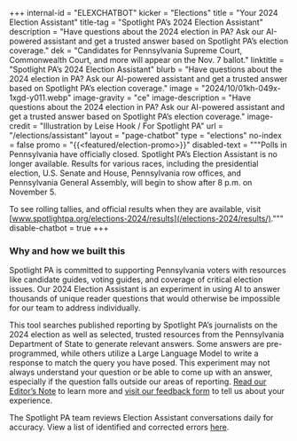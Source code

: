 +++
internal-id = "ELEXCHATBOT"
kicker = "Elections"
title = "Your 2024 Election Assistant"
title-tag = "Spotlight PA’s 2024 Election Assistant"
description = "Have questions about the 2024 election in PA? Ask our AI-powered assistant and get a trusted answer based on Spotlight PA’s election coverage."
dek = "Candidates for Pennsylvania Supreme Court, Commonwealth Court, and more will appear on the Nov. 7 ballot."
linktitle = "Spotlight PA’s 2024 Election Assistant"
blurb = "Have questions about the 2024 election in PA? Ask our AI-powered assistant and get a trusted answer based on Spotlight PA’s election coverage."
image = "2024/10/01kh-049x-1xgd-y011.webp"
image-gravity = "ce"
image-description = "Have questions about the 2024 election in PA? Ask our AI-powered assistant and get a trusted answer based on Spotlight PA’s election coverage."
image-credit = "Illustration by Leise Hook / For Spotlight PA"
url = "/elections/assistant"
layout = "page-chatbot"
type = "elections"
no-index = false
promo = "{{<featured/election-promo>}}"
disabled-text = """Polls in Pennsylvania have officially closed. Spotlight PA’s Election Assistant is no longer available.
Results for various races, including the presidential election, U.S. Senate and House, Pennsylvania row offices, and Pennsylvania General Assembly, will begin to show after 8 p.m. on November 5.

To see rolling tallies, and official results when they are available, visit [www.spotlightpa.org/elections-2024/results](/elections-2024/results/)."""
disable-chatbot = true
+++

### Why and how we built this

Spotlight PA is committed to supporting Pennsylvania voters with resources like candidate guides, voting guides, and coverage of critical election issues. Our 2024 Election Assistant is an experiment in using AI to answer thousands of unique reader questions that would otherwise be impossible for our team to address individually.

This tool searches published reporting by Spotlight PA’s journalists on the 2024 election as well as selected, trusted resources from the Pennsylvania Department of State to generate relevant answers. Some answers are pre-programmed, while others utilize a Large Language Model to write a response to match the query you have posed. This experiment may not always understand your question or be able to come up with an answer, especially if the question falls outside our areas of reporting. [Read our Editor’s Note](/news/2024/09/spotlight-pennsylvania-election-assistant-editors-note/) to learn more and [visit our feedback form](https://docs.google.com/forms/d/e/1FAIpQLSfyRZEabAGvm23xb5MbU9TiOYEZbkPklgG-WnpWZIlz1Cy9JA/viewform) to tell us about your experience.

The Spotlight PA team reviews Election Assistant conversations daily for accuracy. View a list of identified and corrected errors [here](https://docs.google.com/spreadsheets/d/1MisWG0oQ1PUB8_Gh__NKL3QuNpL5ezrM7O6OkAVrzlo/edit).
